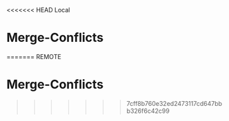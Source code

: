 <<<<<<< HEAD
Local
# Merge-Conflicts
=======
REMOTE
# Merge-Conflicts
>>>>>>> 7cff8b760e32ed2473117cd647bbb326f6c42c99
